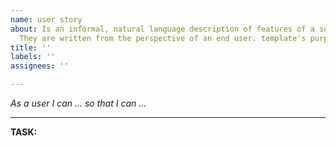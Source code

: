 ```yaml
---
name: user story
about: Is an informal, natural language description of features of a software system.
  They are written from the perspective of an end user. template's purpose here.
title: ''
labels: ''
assignees: ''

---
```


_As a user I can ..._ 
_so that I can ..._

---
**TASK:**
